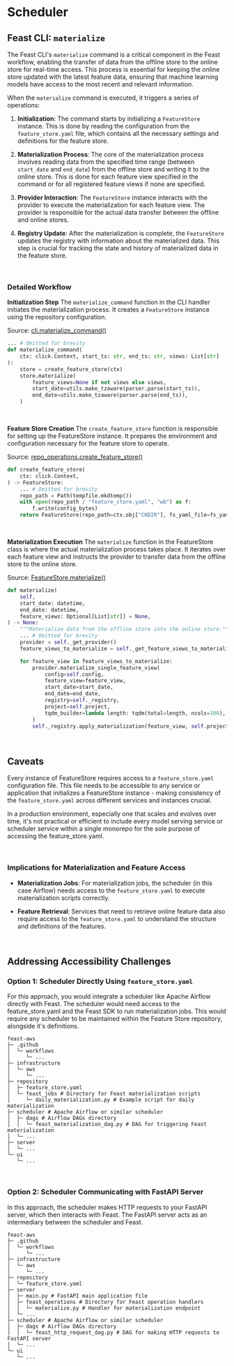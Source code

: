 # Scheduler

## Feast CLI: `materialize`

The Feast CLI's `materialize` command is a critical component in the Feast workflow, enabling the transfer of data from the offline store to the online store for real-time access. This process is essential for keeping the online store updated with the latest feature data, ensuring that machine learning models have access to the most recent and relevant information.

When the `materialize` command is executed, it triggers a series of operations:

1. **Initialization**: The command starts by initializing a `FeatureStore` instance. This is done by reading the configuration from the `feature_store.yaml` file, which contains all the necessary settings and definitions for the feature store.

2. **Materialization Process**: The core of the materialization process involves reading data from the specified time range (between `start_date` and `end_date`) from the offline store and writing it to the online store. This is done for each feature view specified in the command or for all registered feature views if none are specified.

3. **Provider Interaction**: The `FeatureStore` instance interacts with the provider to execute the materialization for each feature view. The provider is responsible for the actual data transfer between the offline and online stores.

4. **Registry Update**: After the materialization is complete, the `FeatureStore` updates the registry with information about the materialized data. This step is crucial for tracking the state and history of materialized data in the feature store.

<br>

### Detailed Workflow

**Initialization Step**
The `materialize_command` function in the CLI handler initiates the materialization process. It creates a `FeatureStore` instance using the repository configuration.

Source: [cli.materialize_command()](https://github.com/feast-dev/feast/blob/052182bcca046e35456674fc7d524825882f4b35/sdk/python/feast/cli.py#L531)
```py
... # Omitted for brevity
def materialize_command(
    ctx: click.Context, start_ts: str, end_ts: str, views: List[str]
):
    store = create_feature_store(ctx)
    store.materialize(
        feature_views=None if not views else views,
        start_date=utils.make_tzaware(parser.parse(start_ts)),
        end_date=utils.make_tzaware(parser.parse(end_ts)),
    )
```

<br>

**Feature Store Creation**
The `create_feature_store` function is responsible for setting up the FeatureStore instance. It prepares the environment and configuration necessary for the feature store to operate.

Source: [repo_operations.create_feature_store()](https://github.com/feast-dev/feast/blob/052182bcca046e35456674fc7d524825882f4b35/sdk/python/feast/repo_operations.py#L334)
```py
def create_feature_store(
    ctx: click.Context,
) -> FeatureStore:
    ... # Omitted for brevity
    repo_path = Path(tempfile.mkdtemp())
    with open(repo_path / "feature_store.yaml", "wb") as f:
        f.write(config_bytes)
    return FeatureStore(repo_path=ctx.obj["CHDIR"], fs_yaml_file=fs_yaml_file)
```

<br>

**Materialization Execution**
The `materialize` function in the FeatureStore class is where the actual materialization process takes place. It iterates over each feature view and instructs the provider to transfer data from the offline store to the online store.

Source: [FeatureStore.materialize()](https://github.com/feast-dev/feast/blob/052182bcca046e35456674fc7d524825882f4b35/sdk/python/feast/feature_store.py#L1342C9-L1342C20)
```py
def materialize(
    self,
    start_date: datetime,
    end_date: datetime,
    feature_views: Optional[List[str]] = None,
) -> None:
    """Materialize data from the offline store into the online store."""
    ... # Omitted for brevity
    provider = self._get_provider()
    feature_views_to_materialize = self._get_feature_views_to_materialize(feature_views)

    for feature_view in feature_views_to_materialize:
        provider.materialize_single_feature_view(
            config=self.config,
            feature_view=feature_view,
            start_date=start_date,
            end_date=end_date,
            registry=self._registry,
            project=self.project,
            tqdm_builder=lambda length: tqdm(total=length, ncols=100),
        )
        self._registry.apply_materialization(feature_view, self.project, start_date, end_date)
```

<br>

## Caveats

Every instance of FeatureStore requires access to a `feature_store.yaml` configuration file. This file needs to be accessible to any service or application that initializes a FeatureStore instance - making consistency of the `feature_store.yaml` across different services and instances crucial. 

In a production environment, especially one that scales and evolves over time, it's not practical or efficient to include every model serving service or scheduler service within a single monorepo for the sole purpose of accessing the feature_store.yaml. 

<br>

### Implications for Materialization and Feature Access

- **Materialization Jobs**: For materialization jobs, the scheduler (in this case Airflow) needs access to the `feature_store.yaml` to execute materialization scripts correctly.

- **Feature Retrieval**: Services that need to retrieve online feature data also require access to the `feature_store.yaml` to understand the structure and definitions of the features.

<br>

## Addressing Accessibility Challenges

### Option 1: Scheduler Directly Using `feature_store.yaml`
For this approach, you would integrate a scheduler like Apache Airflow directly with Feast. The scheduler would need access to the feature_store.yaml and the Feast SDK to run materialization jobs.  This would require any scheduler to be maintained within the Feature Store repository, alongside it's definitions. 

```
feast-aws
├─ .github
│  └─ workflows
│     └─ ...
├─ infrastructure
│  └─ aws
│     └─ ...
├─ repository
│  ├─ feature_store.yaml
│  └─ feast_jobs # Directory for Feast materialization scripts
│     └─ daily_materialization.py # Example script for daily materialization
├─ scheduler # Apache Airflow or similar scheduler
│  ├─ dags # Airflow DAGs directory
│  │  └─ feast_materialization_dag.py # DAG for triggering Feast materialization
│  └─ ...
├─ server
│  └─ ...
└─ ui
   └─ ...
```

<br>

### Option 2: Scheduler Communicating with FastAPI Server
In this approach, the scheduler makes HTTP requests to your FastAPI server, which then interacts with Feast. The FastAPI server acts as an intermediary between the scheduler and Feast. 

```
feast-aws
├─ .github
│  └─ workflows
│     └─ ...
├─ infrastructure
│  └─ aws
│     └─ ...
├─ repository
│  └─ feature_store.yaml
├─ server
│  ├─ main.py # FastAPI main application file
│  ├─ feast_operations # Directory for Feast operation handlers
│  │  └─ materialize.py # Handler for materialization endpoint
│  └─ ...
├─ scheduler # Apache Airflow or similar scheduler
│  ├─ dags # Airflow DAGs directory
│  │  └─ feast_http_request_dag.py # DAG for making HTTP requests to FastAPI server
│  └─ ...
└─ ui
   └─ ...
```